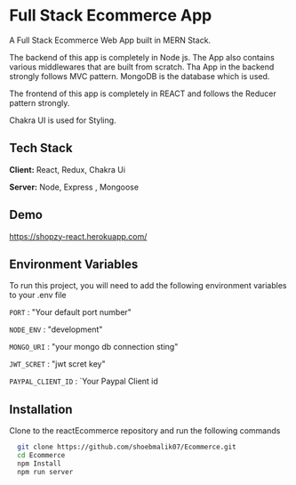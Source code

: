 
# Full Stack Ecommerce App

A Full Stack Ecommerce Web App built in MERN Stack.

The backend of this app is completely in Node js. The App also contains various middlewares that are built from scratch. Tha App in the backend strongly follows MVC pattern.
MongoDB is the database which is used.


The frontend of this app is completely in REACT and follows the Reducer pattern strongly.

Chakra UI is used for Styling.


## Tech Stack

**Client:** React, Redux, Chakra Ui

**Server:** Node, Express , Mongoose


## Demo

https://shopzy-react.herokuapp.com/

## Environment Variables

To run this project, you will need to add the following environment variables to your .env file

`PORT` : "Your default port number"

`NODE_ENV` : "development"

`MONGO_URI` : "your mongo db connection sting"

`JWT_SCRET` : "jwt scret key"

`PAYPAL_CLIENT_ID` : `Your Paypal Client id


## Installation

Clone to the reactEcommerce repository and run the following commands

```bash
  git clone https://github.com/shoebmalik07/Ecommerce.git
  cd Ecommerce
  npm Install 
  npm run server
```
